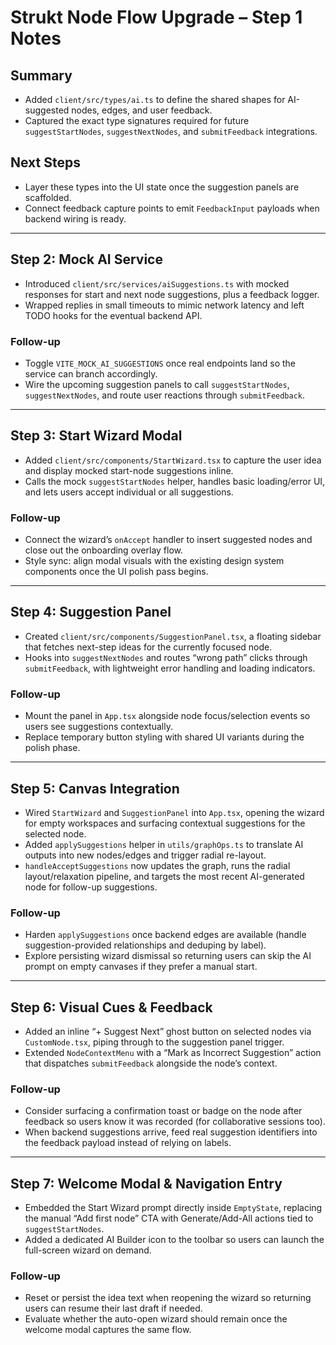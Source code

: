 # Strukt Node Flow Upgrade – Step 1 Notes

## Summary
- Added `client/src/types/ai.ts` to define the shared shapes for AI-suggested nodes, edges, and user feedback.
- Captured the exact type signatures required for future `suggestStartNodes`, `suggestNextNodes`, and `submitFeedback` integrations.

## Next Steps
- Layer these types into the UI state once the suggestion panels are scaffolded.
- Connect feedback capture points to emit `FeedbackInput` payloads when backend wiring is ready.

---

## Step 2: Mock AI Service
- Introduced `client/src/services/aiSuggestions.ts` with mocked responses for start and next node suggestions, plus a feedback logger.
- Wrapped replies in small timeouts to mimic network latency and left TODO hooks for the eventual backend API.

### Follow-up
- Toggle `VITE_MOCK_AI_SUGGESTIONS` once real endpoints land so the service can branch accordingly.
- Wire the upcoming suggestion panels to call `suggestStartNodes`, `suggestNextNodes`, and route user reactions through `submitFeedback`.

---

## Step 3: Start Wizard Modal
- Added `client/src/components/StartWizard.tsx` to capture the user idea and display mocked start-node suggestions inline.
- Calls the mock `suggestStartNodes` helper, handles basic loading/error UI, and lets users accept individual or all suggestions.

### Follow-up
- Connect the wizard’s `onAccept` handler to insert suggested nodes and close out the onboarding overlay flow.
- Style sync: align modal visuals with the existing design system components once the UI polish pass begins.

---

## Step 4: Suggestion Panel
- Created `client/src/components/SuggestionPanel.tsx`, a floating sidebar that fetches next-step ideas for the currently focused node.
- Hooks into `suggestNextNodes` and routes “wrong path” clicks through `submitFeedback`, with lightweight error handling and loading indicators.

### Follow-up
- Mount the panel in `App.tsx` alongside node focus/selection events so users see suggestions contextually.
- Replace temporary button styling with shared UI variants during the polish phase.

---

## Step 5: Canvas Integration
- Wired `StartWizard` and `SuggestionPanel` into `App.tsx`, opening the wizard for empty workspaces and surfacing contextual suggestions for the selected node.
- Added `applySuggestions` helper in `utils/graphOps.ts` to translate AI outputs into new nodes/edges and trigger radial re-layout.
- `handleAcceptSuggestions` now updates the graph, runs the radial layout/relaxation pipeline, and targets the most recent AI-generated node for follow-up suggestions.

### Follow-up
- Harden `applySuggestions` once backend edges are available (handle suggestion-provided relationships and deduping by label).
- Explore persisting wizard dismissal so returning users can skip the AI prompt on empty canvases if they prefer a manual start.

---

## Step 6: Visual Cues & Feedback
- Added an inline “+ Suggest Next” ghost button on selected nodes via `CustomNode.tsx`, piping through to the suggestion panel trigger.
- Extended `NodeContextMenu` with a “Mark as Incorrect Suggestion” action that dispatches `submitFeedback` alongside the node’s context.

### Follow-up
- Consider surfacing a confirmation toast or badge on the node after feedback so users know it was recorded (for collaborative sessions too).
- When backend suggestions arrive, feed real suggestion identifiers into the feedback payload instead of relying on labels.

---

## Step 7: Welcome Modal & Navigation Entry
- Embedded the Start Wizard prompt directly inside `EmptyState`, replacing the manual “Add first node” CTA with Generate/Add-All actions tied to `suggestStartNodes`.
- Added a dedicated AI Builder icon to the toolbar so users can launch the full-screen wizard on demand.

### Follow-up
- Reset or persist the idea text when reopening the wizard so returning users can resume their last draft if needed.
- Evaluate whether the auto-open wizard should remain once the welcome modal captures the same flow.
